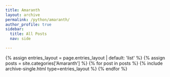 ```yaml
---
title: Amaranth
layout: archive
permalink: /python/amaranth/
author_profile: true
sidebar:
  title: All Posts
  nav: side

---
```


{% assign entries_layout = page.entries_layout | default: 'list' %}
{% assign posts = site.categories['Amaranth'] %}
{% for post in posts %} {% include archive-single.html type=entries_layout %} {% endfor %}